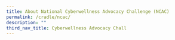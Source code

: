 ```yaml
---
title: About National Cyberwellness Advocacy Challenge (NCAC)
permalink: /cradle/ncac/
description: ""
third_nav_title: Cyberwellness Advocacy Chall
---
```

